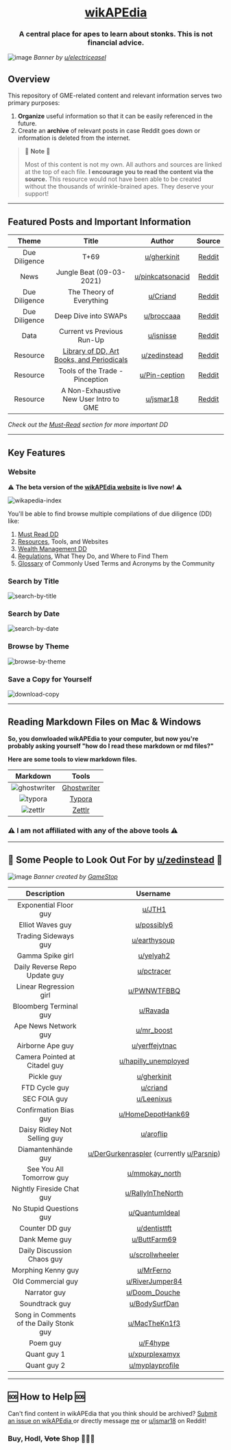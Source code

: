 <h1 align="center"> <a href="https://verymeticulous.github.io/wikAPEdia/" target="_blank">wikAPEdia</a> </h1>

<h3 align="center">
    A central place for apes to learn about stonks. This is not financial advice.
</h3>

![image](https://user-images.githubusercontent.com/82035192/123546870-7b2cd280-d72c-11eb-8ccc-9915a2f974a3.png)
_Banner by [u/electriceasel](https://www.reddit.com/user/electriceasel/)_



## Overview 
This repository of GME-related content and relevant information serves two primary purposes:
1. **Organize** useful information so that it can be easily referenced in the future. 
2. Create an **archive** of relevant posts in case Reddit goes down or information is deleted from the internet. 

> 🛑 **Note** 🛑
> 
> Most of this content is not my own. All authors and sources are linked at the top of each file. **I encourage you to read the content via the source.** This resource would not have been able to be created without the thousands of wrinkle-brained apes. They deserve your support!

---

## Featured Posts and Important Information
| Theme | Title      |  Author  | Source |
| :-------------: | :-------------: |:-------------:| :-------------:|
| Due Diligence | T+69 | [u/gherkinit](https://www.reddit.com/user/gherkinit/) | [Reddit](https://www.reddit.com/r/Superstonk/comments/pk1g5d/t69/) |
| News | Jungle Beat (09-03-2021) | [u/pinkcatsonacid](https://www.reddit.com/user/pinkcatsonacid/) | [Reddit](https://www.reddit.com/r/GMEJungle/comments/phdcvf/the_jungle_beat_week_of_09032021_remember_its_a_3/) |
| Due Diligence | The Theory of Everything | [u/Criand](https://www.reddit.com/user/Criand/) | [Reddit](https://www.reddit.com/r/Superstonk/comments/pb22oj/the_puzzle_pieces_of_quarterly_movements_equity/) |
| Due Diligence | Deep Dive into SWAPs | [u/broccaaa](https://www.reddit.com/user/broccaaa/) | [Reddit](https://github.com/verymeticulous/wikAPEdia/tree/main/01-Must-Read/Deep-Dive-into-SWAPs-by-broccaaa) |
| Data | Current vs Previous Run-Up | [u/isnisse](https://www.reddit.com/user/isnisse/) | [Reddit](https://github.com/verymeticulous/wikAPEdia/tree/main/Data/Current-vs-Previous-Run-Up-by-isnisse) |
| Resource | [Library of DD, Art Books, and Periodicals](https://fliphtml5.com/bookcase/kosyg) | [u/zedinstead](https://www.reddit.com/user/zedinstead/) | [Reddit](https://www.reddit.com/r/Superstonk/comments/oz6g75/superstonk_library_of_dd_art_books_and/) |
| Resource | Tools of the Trade - Pinception | [u/Pin-ception](https://www.reddit.com/user/Pin-ception/) | [Reddit](https://www.reddit.com/r/Superstonk/comments/p1q4kv/tools_of_the_trade_pinception/) |
| Resource | A Non-Exhaustive New User Intro to GME | [u/jsmar18](https://www.reddit.com/user/jsmar18/) | [Reddit](https://www.reddit.com/r/Superstonk/comments/p4aa7o/a_nonexhaustive_new_user_intro_to_gme_pinception/) |

_Check out the [Must-Read](https://github.com/verymeticulous/wikAPEdia/tree/main/Must-Read) section for more important DD_

---

## Key Features

### Website
⚠️ **The beta version of the <a href="https://verymeticulous.github.io/wikAPEdia/" target="_blank">wikAPEdia website</a> is live now!** ⚠️

![wikapedia-index](https://user-images.githubusercontent.com/82035192/128612044-45a22c40-73f9-4c5c-9ce1-3b1028084d1b.png) 

You'll be able to find browse multiple compilations of due diligence (DD) like:
1. <a href="https://verymeticulous.github.io/wikAPEdia/" target="_blank">Must Read DD</a>
2. <a href="https://verymeticulous.github.io/wikAPEdia/resources.html" target="_blank">Resources</a>, Tools, and Websites
3. <a href="https://verymeticulous.github.io/wikAPEdia/wealth-management.html/" target="_blank">Wealth Management DD</a>
4. <a href="https://verymeticulous.github.io/wikAPEdia/regulations.html" target="_blank">Regulations</a>, What They Do, and Where to Find Them 
5. <a href="https://verymeticulous.github.io/wikAPEdia/glossary.html" target="_blank">Glossary</a> of Commonly Used Terms and Acronyms by the Community

### Search by Title 
![search-by-title](https://user-images.githubusercontent.com/82035192/124510826-a6ee2f00-dda2-11eb-9d9b-d06f7733ebf1.gif)

### Search by Date
![search-by-date](https://user-images.githubusercontent.com/82035192/124510767-8de57e00-dda2-11eb-8464-58e6128f2708.gif)

### Browse by Theme
![browse-by-theme](https://user-images.githubusercontent.com/82035192/124510793-9a69d680-dda2-11eb-8357-c138029d03d8.png)

### Save a Copy for Yourself
![download-copy](https://user-images.githubusercontent.com/82035192/124511221-9db19200-dda3-11eb-9527-75418d9429f3.gif)

---

## Reading Markdown Files on Mac & Windows

**So, you donwloaded wikAPEdia to your computer, but now you're probably asking yourself "how do I read these markdown or md files?"**

**Here are some tools to view markdown files.**

| Markdown | Tools     | 
| :-------------: | :-------------: |
| ![ghostwriter](https://user-images.githubusercontent.com/82035192/127342978-2e361632-269c-47ae-b88d-80449f183aad.png)| [Ghostwriter](https://wereturtle.github.io/ghostwriter/index.html) |
| ![typora](https://user-images.githubusercontent.com/82035192/127342259-00c7bc2c-682a-4003-9303-9bb343423d38.png)| [Typora](https://typora.io/) |
| ![zettlr](https://user-images.githubusercontent.com/82035192/127341720-2c3a56c8-3fbd-4cad-abcd-2069399afe2e.png) |[Zettlr](https://www.zettlr.com/) | 


### ⚠️ I am not affiliated with any of the above tools  ⚠️

---

## 🦍 Some People to Look Out For by [u/zedinstead](https://www.reddit.com/u/zedinstead/) 🦍

![image](https://user-images.githubusercontent.com/82035192/124322077-d3107280-db4c-11eb-84c1-6534161b4db7.png)
*Banner created by [GameStop](https://twitter.com/GameStop?ref_src=twsrc%5Egoogle%7Ctwcamp%5Eserp%7Ctwgr%5Eauthor)*

| Description | Username   |  
| :-------------: | :-------------: |
|  Exponential Floor guy | [u/JTH1](https://www.reddit.com/u/JTH1/) |
| Elliot Waves guy | [u/possibly6](https://www.reddit.com/u/possibly6/) |
| Trading Sideways guy | [u/earthysoup](https://www.reddit.com/u/earthysoup/) |
| Gamma Spike girl | [u/yelyah2](https://www.reddit.com/u/yelyah2/) |
| Daily Reverse Repo Update guy | [u/pctracer](https://www.reddit.com/u/pctracer/) |
| Linear Regression girl | [u/PWNWTFBBQ](https://www.reddit.com/u/PWNWTFBBQ/) |
| Bloomberg Terminal guy | [u/Ravada](https://www.reddit.com/u/Ravada/) |
| Ape News Network guy | [u/mr_boost](https://www.reddit.com/u/mr_boost/) |
| Airborne Ape guy | [u/yerffejytnac](https://www.reddit.com/u/yerffejytnac/) |
| Camera Pointed at Citadel guy | [u/hapilly_unemployed](https://www.reddit.com/u/hapilly_unemployed/) |
| Pickle guy | [u/gherkinit](https://www.reddit.com/u/gherkinit/) |
| FTD Cycle guy | [u/criand](https://www.reddit.com/u/criand/) |
| SEC FOIA guy | [u/Leenixus](https://www.reddit.com/u/Leenixus/) |
| Confirmation Bias guy | [u/HomeDepotHank69](https://www.reddit.com/u/HomeDepotHank69/)|
| Daisy Ridley Not Selling guy | [u/aroflip](https://www.reddit.com/u/aroflip/) |
| Diamantenhände guy | [u/DerGurkenraspler](https://www.reddit.com/u/DerGurkenraspler/) (currently [u/Parsnip](https://www.reddit.com/u/Parsnip/)) |
| See You All Tomorrow guy | [u/mmokay_north](https://www.reddit.com/u/mmokay_north/) |
| Nightly Fireside Chat guy | [u/RallyInTheNorth](https://www.reddit.com/u/RallyInTheNorth/) |
| No Stupid Questions guy | [u/QuantumIdeal](https://www.reddit.com/u/QuantumIdeal/) |
| Counter DD guy | [u/dentisttft](https://www.reddit.com/u/dentisttft/) |
| Dank Meme guy | [u/ButtFarm69](https://www.reddit.com/u/ButtFarm69/) |
| Daily Discussion Chaos guy | [u/scrollwheeler](https://www.reddit.com/u/scrollwheeler/) |
| Morphing Kenny guy | [u/MrFerno](https://www.reddit.com/u/MrFerno/) |
| Old Commercial guy | [u/RiverJumper84](https://www.reddit.com/u/RiverJumper84/) |
| Narrator guy | [u/Doom_Douche](https://www.reddit.com/u/Doom_Douche/) |
| Soundtrack guy | [u/BodySurfDan](https://www.reddit.com/u/BodySurfDan/) |
| Song in Comments of the Daily Stonk guy | [u/MacTheKn1f3](https://www.reddit.com/u/MacTheKn1f3/) |
| Poem guy | [u/F4hype](https://www.reddit.com/u/F4hype/) |
| Quant guy 1 | [u/xpurplexamyx](https://www.reddit.com/u/xpurplexamyx/) |
| Quant guy 2 | [u/myplayprofile](https://www.reddit.com/u/myplayprofile/) |

---

## 🆘 How to Help 🆘
Can't find content in wikAPEdia that you think should be archived? <a href="http://example.com/" target="_blank">Submit an issue on wikAPEdia </a> or directly message [me](https://www.reddit.com/user/Meticulous-) or [u/jsmar18](https://www.reddit.com/user/jsmar18/) on Reddit!

### Buy, Hodl, ~~Vote~~ Shop 💎🙌🛒
